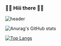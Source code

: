 ### 👋👋 Hiii there 👋👋

![header](https://capsule-render.vercel.app/api?type=wave&color=auto&height=300&section=header&text=capsule%20render&fontSize=90)

![Anurag's GitHub stats](https://github-readme-stats.vercel.app/api?username=Knjnk&show_icons=true&theme=tokyonight)

[![Top Langs](https://github-readme-stats.vercel.app/api/top-langs/?username=Knjnk&layout=compact)](https://github.com/Knjnk/github-readme-stats)

<!--
**Knjnk/Knjnk** is a ✨ _special_ ✨ repository because its `README.md` (this file) appears on your GitHub profile.

Here are some ideas to get you started:

- 🔭 I’m currently working on ...
- 🌱 I’m currently learning ...
- 👯 I’m looking to collaborate on ...
- 🤔 I’m looking for help with ...
- 💬 Ask me about ...
- 📫 How to reach me: ...
- 😄 Pronouns: ...
- ⚡ Fun fact: ...
-->
